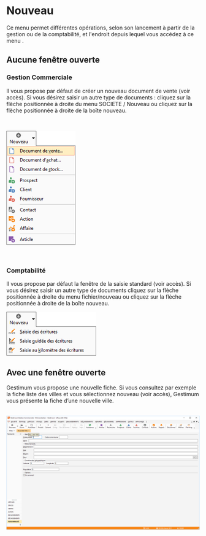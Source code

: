 # Nouveau

Ce menu permet différentes opérations, selon son lancement à partir 
 de la gestion ou de la comptabilité, et l'endroit depuis lequel vous accédez 
 à ce menu .


## Aucune fenêtre ouverte


### Gestion Commerciale


Il vous propose par défaut de créer un nouveau document de vente (voir 
 accès). Si vous désirez saisir un autre type de documents : cliquez sur 
 la flèche positionnée à droite du menu SOCIETE / Nouveau ou cliquez sur 
 la flèche positionnée à droite de la boîte nouveau. 


 


![](../assets/images/2/BoutonNouveauGestion.png)


 


### Comptabilité


Il vous propose par défaut la fenêtre de la saisie standard (voir accès). 
 Si vous désirez saisir un autre type de documents cliquez sur la flèche 
 positionnée à droite du menu fichier/nouveau ou cliquez sur la flèche 
 positionnée à droite de la boîte nouveau.


![](../assets/images/2/BoutonNouveauCompta.png)


## Avec une fenêtre ouverte


Gestimum vous propose une nouvelle fiche. Si vous consultez par exemple 
 la fiche liste des villes et vous sélectionnez nouveau (voir accès), Gestimum 
 vous présente la fiche d’une nouvelle ville.


  
![](../assets/images/2/NouvelleVille.png)
